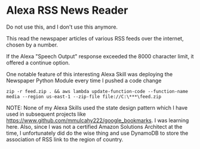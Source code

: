 # Alexa RSS News Reader

Do not use this, and I don't use this anymore.

This read the newspaper articles of various RSS feeds over the internet, chosen by a number.

If the Alexa "Speech Output" response exceeded the 8000 character limit, it offered a continue option.

One notable feature of this interesting Alexa Skill was deploying the Newspaper Python Module every time I pushed a code change

```
zip -r feed.zip . && aws lambda update-function-code --function-name media --region us-east-1 --zip-file file://C:\***\feed.zip
```

NOTE: None of my Alexa Skills used the state design pattern which I have used in subsequent projects like https://www.github.com/mmulcahy222/google_bookmarks. I was learning here. Also, since I was not a certified Amazon Solutions Architect at the time, I unfortunately did do the wise thing and use DynamoDB to store the association of RSS link to the region of country. 

